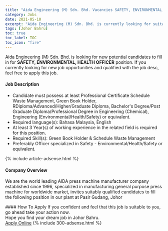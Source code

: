 ```yaml
---
title: "Aida Engineering (M) Sdn. Bhd. Vacancies SAFETY, ENVIRONMENTAL, HEALTH OFFICER" 
category: Jobs 
date: 2021-05-10 
excerpt: "Aida Engineering (M) Sdn. Bhd. is currently looking for suitable person to fill in the SAFETY, ENVIRONMENTAL, HEALTH OFFICER which based in Johor Bahru" 
tags: [Johor Bahru] 
toc: true 
toc_label: TOC 
toc_icon: "fire" 
--- 
```


<p>Aida Engineering (M) Sdn. Bhd. is looking for new potential candidates to fill in for <b>SAFETY, ENVIRONMENTAL, HEALTH OFFICER</b> position. If you currently looking for new job opportunities and qualified with the job desc, feel free to apply this job.
</p><div><div><h4>Job Description</h4></div><div><div><span><div><ul><li>Candidate must possess at least Professional Certificate Schedule Waste Management, Green Book Holder, RDiploma/Advanced/Higher/Graduate Diploma, Bachelor's Degree/Post Graduate Diploma/Professional Degree in Engineering (Chemical), Engineering (Environmental/Health/Safety) or equivalent.</li><li>Required language(s):&#160;Bahasa Malaysia, English</li><li>At least 3&#160;Year(s) of working experience in the related field is required for this position.</li><li>Required Skill(s): Green Book Holder &amp; Schedule Waste Management</li><li>Preferably Officer specialized in Safety - Environmental/Health/Safety or equivalent.</li></ul></div></span></div></div></div> 
{% include article-adsense.html %} 
<div><div><h4>Company Overview</h4></div><div><div><span><div><p>We are the world leading AIDA press machine manufacturer company established since 1996, specialized in manufacturing general purpose press machine for worldwide market, invites suitably qualified candidates to fill the following position in our plant at Pasir Gudang, Johor</p></div></span></div></div></div> 
#### How To Apply 
If you confident and feel that this job is suitable to you, go ahead take your action now. <br/> 
Hope you find your dream job in Johor Bahru. <br/> 
<a href="https://www.jobstreet.com.my/en/job/safety-environmental-health-officer-4561934?jobId=jobstreet-my-job-4561934&" class="btn btn--info" target="_blank" rel="nofollow noopenner">Apply Online</a> 
{% include 300-adsense.html %} 